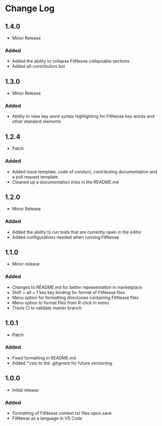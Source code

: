 # Change Log

## 1.4.0

- Minor Release

### Added

- Added the ability to collapse FitNesse collapsable sections
- Added all-contributors bot

## 1.3.0

- Minor Release

### Added

- Ability to view key word syntax highlighting for FitNesse key words and other standard elements

## 1.2.4

- Patch

### Added

- Added issue template, code of conduct, contributing documentation and a pull request template
- Cleaned up a documentation miss in the README.md

## 1.2.0

- Minor Release

### Added

- Added the ability to run tests that are currently open in the editor
- Added configurations needed when running FitNesse

## 1.1.0

- Minor release

### Added

- Changes to README.md for better representation in marketplace
- Shift + alt + f key key binding for format of FitNesse files
- Menu option for formatting directories containing FitNesse files
- Menu option to format files from R-click in menu
- Travis CI to validate master branch

## 1.0.1

- Patch

### Added

- Fixed formatting in README.md
- Added \*.vsix to the .gitignore for future versioning.

## 1.0.0

- Initial release

### Added

- Formatting of FitNesse context.txt files upon save
- FitNesse as a language in VS Code
